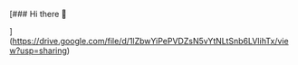 [### Hi there 👋

<!--
**rana-abdalla1/rana-abdalla1** is a ✨ _special_ ✨ repository because its `README.md` (this file) appears on your GitHub profile.

Here are some ideas to get you started:

- 🔭 I’m currently working on ...
- 🌱 I’m currently learning ...
- 👯 I’m looking to collaborate on ...
- 🤔 I’m looking for help with ...
- 💬 Ask me about ...
- 📫 How to reach me: ...
- 😄 Pronouns: ...
- ⚡ Fun fact: ...
-->
](https://drive.google.com/file/d/1lZbwYiPePVDZsN5vYtNLtSnb6LVIihTx/view?usp=sharing)
